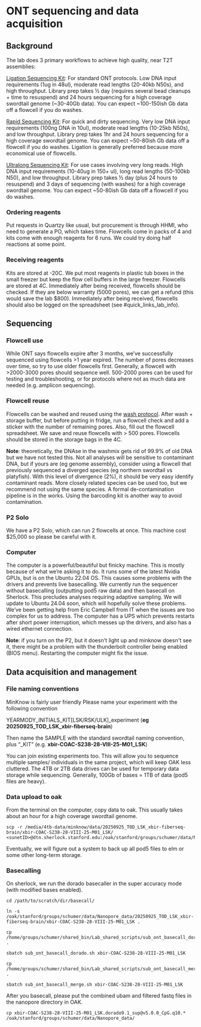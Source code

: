 # ONT sequencing and data acquisition

## Background

The lab does 3 primary workflows to achieve high quality, near T2T assemblies:

[Ligation Sequencing Kit](https://nanoporetech.com/document/genomic-dna-by-ligation-sqk-lsk114?device=PromethION): For standard ONT protocols. Low DNA input requirements (1ug in 48ul), moderate read lengths (20-40kb N50s), and high throughput. Library prep takes ½ day (requires several bead cleanups + time to resuspend) and 24 hours sequencing for a high coverage swordtail genome (~30-40Gb data). You can expect ~100-150ish Gb data off a flowcell if you do washes.

[Rapid Sequencing Kit](https://nanoporetech.com/document/rapid-sequencing-sqk-rad114?device=PromethION): For quick and dirty sequencing. Very low DNA input requirements (100ng DNA in 10ul), moderate read lengths (10-25kb N50s), and low throughput. Library prep takes 1hr and 24 hours sequencing for a high coverage swordtail genome. You can expect ~50-80ish Gb data off a flowcell if you do washes. Ligation is generally preferred because more economical use of flowcells.

[Ultralong Sequencing Kit](https://nanoporetech.com/document/ultra-long-dna-sequencing-kit-sqk-ulk114): For use cases involving very long reads. High DNA input requirements (10-40ug in 150+ ul), long read lengths (50-100kb N50), and low throughput. Library prep takes ½ day (plus 24 hours to resuspend) and 3 days of sequencing (with washes) for a high coverage swordtail genome. You can expect ~50-80ish Gb data off a flowcell if you do washes.

### Ordering reagents
Put requests in Quartzy like usual, but procurement is through HHMI, who need to generate a PO, which takes time. Flowcells come in packs of 4 and kits come with enough reagents for 6 runs. We could try doing half reactions at some point.


### Receiving reagents
Kits are stored at -20C. We put most reagents in plastic tub boxes in the small freezer but keep the flow cell buffers in the large freezer.
Flowcells are stored at 4C. Immediately after being received, flowcells should be checked. If they are below warranty (5000 pores), we can get a refund (this would save the lab $800). Immediately after being received, flowcells should also be logged on the spreadsheet (see #quick_links_lab_info).

## Sequencing
### Flowcell use
While ONT says flowcells expire after 3 months, we’ve successfully sequenced using flowcells >1 year expired. The number of pores decreases over time, so try to use older flowcells first. Generally, a flowcell with >2000-3000 pores should sequence well. 500-2000 pores can be used for testing and troubleshooting, or for protocols where not as much data are needed (e.g. amplicon sequencing).

### Flowcell reuse
Flowcells can be washed and reused using the [wash protocol](https://nanoporetech.com/document/flow-cell-wash-kit-exp-wsh004?device=PromethION). After wash + storage buffer, but before putting in fridge, run a flowcell check and add a sticker with the number of remaining pores. Also, fill out the flowcell spreadsheet. We save and reuse flowcells with > 500 pores. Flowcells should be stored in the storage bags in the 4C.

**Note**: theoretically, the DNAse in the washmix gets rid of 99.9% of old DNA but we have not tested this. Not all analyses will be sensitive to contaminant DNA, but if yours are (eg genome assembly), consider using a flowcell that previously sequenced a diverged species (eg northern swordtail vs platyfish). With this level of divergence (2%), it should be very easy identify contaminant reads. More closely related species can be used too, but we recommend not using the same species. A formal de-contamination pipeline is in the works. Using the barcoding kit is another way to avoid contamination.

### P2 Solo 
We have a P2 Solo, which can run 2 flowcells at once. This machine cost $25,000 so please be careful with it.

### Computer
The computer is a powerful/beautiful but finicky machine. This is mostly because of what we’re asking it to do. It runs some of the latest Nvidia GPUs, but is on the Ubuntu 22.04 OS. This causes some problems with the drivers and prevents live basecalling. We currently run the sequencer without basecalling (outputting pod5 raw data) and then basecall on Sherlock. This precludes analyses requiring adaptive sampling. We will update to Ubuntu 24.04 soon, which will hopefully solve these problems. We’ve been getting help from Eric Campbell from IT when the issues are too complex for us to address. The computer has a UPS which prevents restarts after short power interruption, which messes up the drivers, and also has a wired ethernet connection.

**Note**: if you turn on the P2, but it doesn't light up and minknow doesn't see it, there might be a problem with the thunderbolt controller being enabled (BIOS menu). Restarting the computer might fix the issue.

## Data acquisition and management

### File naming conventions
MinKnow is fairly user friendly
Please name your experiment with the following convention

YEARMODY_INITIALS_KIT[LSK/RSK/ULK]_experiment (**eg 20250925_TOD_LSK_xbir-fiberseq-brain**)

Then name the SAMPLE with the standard swordtail naming convention, plus “_KIT” (e.g.
**xbir-COAC-S238-28-VIII-25-M01_LSK**)

You can join existing experiments too. This will allow you to sequence multiple samples/ individuals in the same project, which will keep OAK less cluttered.
The 4TB or 2TB data drives can be used for temporary data storage while sequencing. Generally, 100Gb of bases = 1TB of data (pod5 files are heavy).

### Data upload to oak
From the terminal on the computer, copy data to oak. This usually takes about an hour for a high coverage swordtail genome.
```
scp -r /media/4tb-data/minknow/data/20250925_TOD_LSK_xbir-fiberseq-brain/xbir-COAC-S238-28-VIII-25-M01_LSK/ <sunetID>@dtn.sherlock.stanford.edu:/oak/stanford/groups/schumer/data/Nanopore_data/
```
Eventually, we will figure out a system to back up all pod5 files to elm or some other long-term storage.

### Basecalling
On sherlock, we run the dorado basecaller in the super accuracy mode (with modified bases enabled).
```
cd /path/to/scratch/dir/basecall/

ln -s /oak/stanford/groups/schumer/data/Nanopore_data/20250925_TOD_LSK_xbir-fiberseq-brain/xbir-COAC-S238-28-VIII-25-M01_LSK .

cp /home/groups/schumer/shared_bin/Lab_shared_scripts/sub_ont_basecall_dorado.sh .

sbatch sub_ont_basecall_dorado.sh xbir-COAC-S238-28-VIII-25-M01_LSK

cp /home/groups/schumer/shared_bin/Lab_shared_scripts/sub_ont_basecall_merge.sh .

sbatch sub_ont_basecall_merge.sh xbir-COAC-S238-28-VIII-25-M01_LSK
```
After you basecall, please put the combined ubam and filtered fastq files in the nanopore directory in OAK.
```
cp xbir-COAC-S238-28-VIII-25-M01_LSK.dorado9.1_sup@v5.0.0_CpG.q10.* /oak/stanford/groups/schumer/data/Nanopore_data/
```
